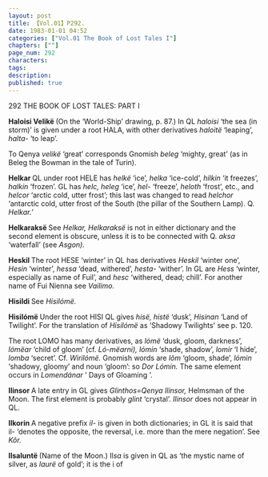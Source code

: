 ```yaml
---
layout: post
title: 【Vol.01】P292.
date: 1983-01-01 04:52
categories: ["Vol.01 The Book of Lost Tales I"]
chapters: [""]
page_num: 292
characters: 
tags: 
description: 
published: true
---
```


<p style="text-indent: 0;">
292      THE BOOK OF LOST TALES: PART I
</p>

<B>Haloisi Velikë </B>(On the ‘World-Ship’ drawing, p. 87.) In QL <I>haloisi </I>‘the sea (in storm)’ is given under a root HALA, with other derivatives <I>haloitë </I>‘leaping’, <I>halta- </I>‘to leap’.

To Qenya <I>velikë </I>‘great’ corresponds Gnomish <I>beleg </I>‘mighty, great’ (as in Beleg the Bowman in the tale of Turin).

<B>Helkar   </B>QL under root HELE has <I>helkë </I>‘ice’, <I>helka </I>‘ice-cold’, <I>hilkin </I>‘it freezes’, <I>halkin </I>‘frozen’. GL has <I>helc, heleg </I>‘ice’, <I>hel- </I>‘freeze’, <I>heloth </I>‘frost’, etc., and <I>helcor </I>‘arctic cold, utter frost’; this last was changed to read <I>helchor </I>‘antarctic cold, utter frost of the South (the pillar of the Southern Lamp). Q. <I>Helkar.’</I>

<B>Helkaraksë  </B>See <I>Helkar, Helkaraksë </I>is not in either dictionary and the second element is obscure, unless it is to be connected with Q. <I>aksa </I>‘waterfall’ (see <I>Asgon).</I>

<B>Heskil   </B>The root HESE ‘winter’ in QL has derivatives <I>Heskil </I>‘winter one’, <I>Hesin </I>‘winter’, <I>hessa </I>‘dead, withered’, <I>hesta- </I>‘wither’. In GL are <I>Hess </I>‘winter, especially as name of Fuil’, and <I>hesc </I>‘withered, dead; chill’. For another name of Fui Nienna see <I>Vailimo.</I>

<B>Hisildi    </B>See <I>Hisilómë.</I>

<B>Hisilómë  </B>Under the root HISI QL gives <I>hisë, histë </I>‘dusk’, <I>Hisinan </I>‘Land of Twilight’. For the translation of <I>Hisilómë </I>as ‘Shadowy Twilights' see p. 120.

The root LOMO has many derivatives, as <I>lómë </I>‘dusk, gloom, darkness’, <I>lómëar </I>‘child of gloom’ (cf. <I>Ló-mëarni), lómin </I>‘shade, shadow’, <I>lomir </I>‘I hide’, <I>lomba </I>‘secret’. Cf. <I>Wirilómë. </I>Gnomish words are <I>lôm </I>‘gloom, shade’, <I>lómin </I>‘shadowy, gloomy’ and noun ‘gloom’: so <I>Dor Lómin. </I>The same element occurs in <I>Lomendánar </I>’ Days of Gloaming ’.

<B>Ilinsor   </B>A late entry in GL gives <I>Glinthos=Qenya Ilinsor, </I>Helmsman of the Moon. The first element is probably <I>glint </I>‘crystal’. <I>Ilinsor </I>does not appear in QL.

<B>Ilkorin   </B>A negative prefix <I>il- </I>is given in both dictionaries; in GL it is said that il- ‘denotes the opposite, the reversal, i.e. more than the mere negation’. See <I>Kôr.</I>

<B>Ilsaluntë   </B>(Name of the Moon.) Il<I>sa </I>is given in QL as ‘the mystic name of silver, as <I>laurë </I>of gold’; it is the i of

